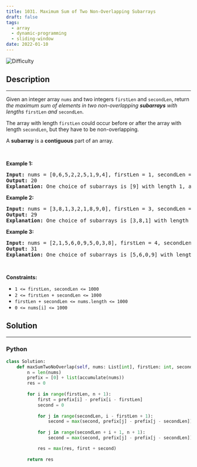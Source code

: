 ```yaml
---
title: 1031. Maximum Sum of Two Non-Overlapping Subarrays
draft: false
tags: 
  - array
  - dynamic-programming
  - sliding-window
date: 2022-01-10
---
```


![Difficulty](https://img.shields.io/badge/Difficulty-Medium-blue.svg)

## Description

---
<p>Given an integer array <code>nums</code> and two integers <code>firstLen</code> and <code>secondLen</code>, return <em>the maximum sum of elements in two non-overlapping <strong>subarrays</strong> with lengths </em><code>firstLen</code><em> and </em><code>secondLen</code>.</p>

<p>The array with length <code>firstLen</code> could occur before or after the array with length <code>secondLen</code>, but they have to be non-overlapping.</p>

<p>A <strong>subarray</strong> is a <strong>contiguous</strong> part of an array.</p>

<p>&nbsp;</p>
<p><strong class="example">Example 1:</strong></p>

<pre>
<strong>Input:</strong> nums = [0,6,5,2,2,5,1,9,4], firstLen = 1, secondLen = 2
<strong>Output:</strong> 20
<strong>Explanation:</strong> One choice of subarrays is [9] with length 1, and [6,5] with length 2.
</pre>

<p><strong class="example">Example 2:</strong></p>

<pre>
<strong>Input:</strong> nums = [3,8,1,3,2,1,8,9,0], firstLen = 3, secondLen = 2
<strong>Output:</strong> 29
<strong>Explanation:</strong> One choice of subarrays is [3,8,1] with length 3, and [8,9] with length 2.
</pre>

<p><strong class="example">Example 3:</strong></p>

<pre>
<strong>Input:</strong> nums = [2,1,5,6,0,9,5,0,3,8], firstLen = 4, secondLen = 3
<strong>Output:</strong> 31
<strong>Explanation:</strong> One choice of subarrays is [5,6,0,9] with length 4, and [0,3,8] with length 3.
</pre>

<p>&nbsp;</p>
<p><strong>Constraints:</strong></p>

<ul>
	<li><code>1 &lt;= firstLen, secondLen &lt;= 1000</code></li>
	<li><code>2 &lt;= firstLen + secondLen &lt;= 1000</code></li>
	<li><code>firstLen + secondLen &lt;= nums.length &lt;= 1000</code></li>
	<li><code>0 &lt;= nums[i] &lt;= 1000</code></li>
</ul>


## Solution

---
### Python
``` py title='maximum-sum-of-two-non-overlapping-subarrays'
class Solution:
    def maxSumTwoNoOverlap(self, nums: List[int], firstLen: int, secondLen: int) -> int:
        n = len(nums)
        prefix = [0] + list(accumulate(nums))
        res = 0
        
        for i in range(firstLen, n + 1):
            first = prefix[i] - prefix[i - firstLen]
            second = 0
            
            for j in range(secondLen, i - firstLen + 1):
                second = max(second, prefix[j] - prefix[j - secondLen])
            
            for j in range(secondLen + i + 1, n + 1):
                second = max(second, prefix[j] - prefix[j - secondLen])

            res = max(res, first + second)
        
        return res


```

